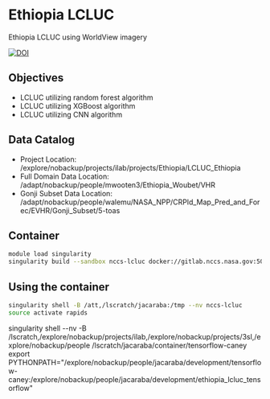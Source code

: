 # Ethiopia LCLUC

Ethiopia LCLUC using WorldView imagery

[![DOI](https://zenodo.org/badge/527702332.svg)](https://zenodo.org/badge/latestdoi/527702332)

## Objectives

- LCLUC utilizing random forest algorithm
- LCLUC utilizing XGBoost algorithm
- LCLUC utilizing CNN algorithm

## Data Catalog

- Project Location: /explore/nobackup/projects/ilab/projects/Ethiopia/LCLUC_Ethiopia
- Full Domain Data Location: /adapt/nobackup/people/mwooten3/Ethiopia_Woubet/VHR
- Gonji Subset Data Location: /adapt/nobackup/people/walemu/NASA_NPP/CRPld_Map_Pred_and_Forec/EVHR/Gonji_Subset/5-toas


## Container

```bash
module load singularity
singularity build --sandbox nccs-lcluc docker://gitlab.nccs.nasa.gov:5050/nccs-lcluc/alaska-lcluc/nccs-lcluc
```

## Using the container

```bash
singularity shell -B /att,/lscratch/jacaraba:/tmp --nv nccs-lcluc
source activate rapids
```

singularity shell --nv -B /lscratch,/explore/nobackup/projects/ilab,/explore/nobackup/projects/3sl,/explore/nobackup/people /lscratch/jacaraba/container/tensorflow-caney
export PYTHONPATH="/explore/nobackup/people/jacaraba/development/tensorflow-caney:/explore/nobackup/people/jacaraba/development/ethiopia_lcluc_tensorflow"